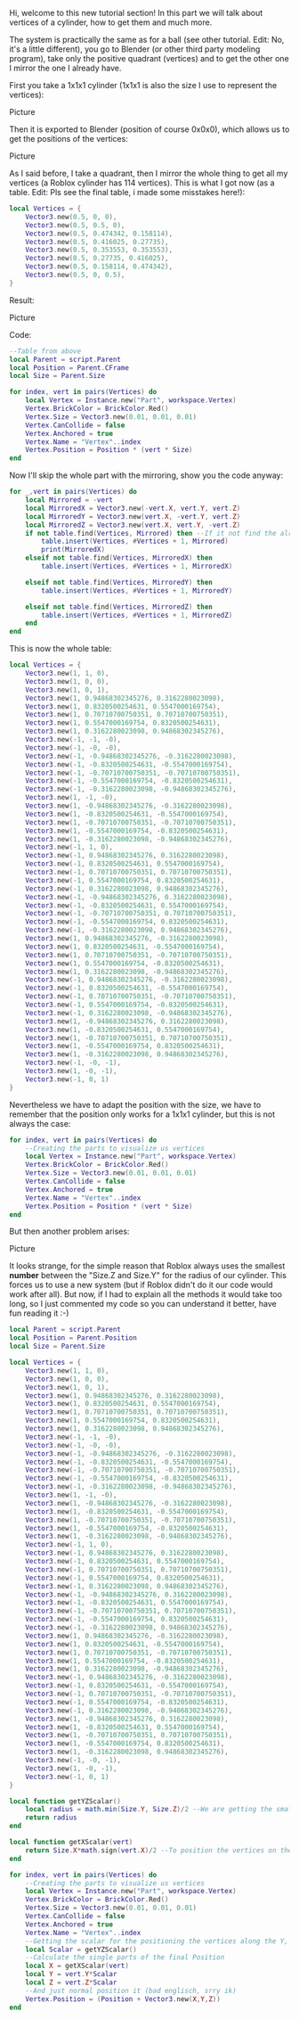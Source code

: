 Hi, welcome to this new tutorial section! In this part we will talk about vertices of a cylinder, how to get them and much more. 

The system is practically the same as for a ball (see other tutorial. Edit: No, it's a little different), you go to Blender (or other third party modeling program), take only the positive quadrant (vertices) and to get the other one I mirror the one I already have.

First you take a 1x1x1 cylinder (1x1x1 is also the size I use to represent the vertices):

Picture

Then it is exported to Blender (position of course 0x0x0), which allows us to get the positions of the vertices:

Picture

As I said before, I take a quadrant, then I mirror the whole thing to get all my vertices (a Roblox cylinder has 114 vertices). This is what I got now (as a table. Edit: Pls see the final table, i made some misstakes here!):

```lua
local Vertices = {
	Vector3.new(0.5, 0, 0),
	Vector3.new(0.5, 0.5, 0),
	Vector3.new(0.5, 0.474342, 0.158114),
	Vector3.new(0.5, 0.416025, 0.27735),
	Vector3.new(0.5, 0.353553, 0.353553),
	Vector3.new(0.5, 0.27735, 0.416025),
	Vector3.new(0.5, 0.158114, 0.474342),
	Vector3.new(0.5, 0, 0.5),
}
```

Result:

Picture

Code:
```lua
--Table from above
local Parent = script.Parent
local Position = Parent.CFrame
local Size = Parent.Size

for index, vert in pairs(Vertices) do
	local Vertex = Instance.new("Part", workspace.Vertex)
	Vertex.BrickColor = BrickColor.Red()
	Vertex.Size = Vector3.new(0.01, 0.01, 0.01)
	Vertex.CanCollide = false
	Vertex.Anchored = true
	Vertex.Name = "Vertex"..index
	Vertex.Position = Position * (vert * Size)
end
```
Now I'll skip the whole part with the mirroring, show you the code anyway:
```lua
for _,vert in pairs(Vertices) do
    local Mirrored = -vert
    local MirroredX = Vector3.new(-vert.X, vert.Y, vert.Z)
    local MirroredY = Vector3.new(vert.X, -vert.Y, vert.Z)
    local MirroredZ = Vector3.new(vert.X, vert.Y, -vert.Z)
    if not table.find(Vertices, Mirrored) then --If it not find the already mirrored vertex, then insert it in the table
        table.insert(Vertices, #Vertices + 1, Mirrored)
		print(MirroredX)
    elseif not table.find(Vertices, MirroredX) then
        table.insert(Vertices, #Vertices + 1, MirroredX)

    elseif not table.find(Vertices, MirroredY) then
        table.insert(Vertices, #Vertices + 1, MirroredY)

    elseif not table.find(Vertices, MirroredZ) then
        table.insert(Vertices, #Vertices + 1, MirroredZ)
    end
end
```

This is now the whole table:
```lua
local Vertices = {
    Vector3.new(1, 1, 0),
    Vector3.new(1, 0, 0),
    Vector3.new(1, 0, 1),
    Vector3.new(1, 0.94868302345276, 0.3162280023098),
    Vector3.new(1, 0.8320500254631, 0.5547000169754),
    Vector3.new(1, 0.70710700750351, 0.70710700750351),
    Vector3.new(1, 0.5547000169754, 0.8320500254631),
    Vector3.new(1, 0.3162280023098, 0.94868302345276),
    Vector3.new(-1, -1, -0),
    Vector3.new(-1, -0, -0),
    Vector3.new(-1, -0.94868302345276, -0.3162280023098),
    Vector3.new(-1, -0.8320500254631, -0.5547000169754),
    Vector3.new(-1, -0.70710700750351, -0.70710700750351),
    Vector3.new(-1, -0.5547000169754, -0.8320500254631),
    Vector3.new(-1, -0.3162280023098, -0.94868302345276),
    Vector3.new(1, -1, -0),
    Vector3.new(1, -0.94868302345276, -0.3162280023098),
    Vector3.new(1, -0.8320500254631, -0.5547000169754),
    Vector3.new(1, -0.70710700750351, -0.70710700750351),
    Vector3.new(1, -0.5547000169754, -0.8320500254631),
    Vector3.new(1, -0.3162280023098, -0.94868302345276),
    Vector3.new(-1, 1, 0),
    Vector3.new(-1, 0.94868302345276, 0.3162280023098),
    Vector3.new(-1, 0.8320500254631, 0.5547000169754),
    Vector3.new(-1, 0.70710700750351, 0.70710700750351),
    Vector3.new(-1, 0.5547000169754, 0.8320500254631),
    Vector3.new(-1, 0.3162280023098, 0.94868302345276),
    Vector3.new(-1, -0.94868302345276, 0.3162280023098),
    Vector3.new(-1, -0.8320500254631, 0.5547000169754),
    Vector3.new(-1, -0.70710700750351, 0.70710700750351),
    Vector3.new(-1, -0.5547000169754, 0.8320500254631),
    Vector3.new(-1, -0.3162280023098, 0.94868302345276),
    Vector3.new(1, 0.94868302345276, -0.3162280023098),
    Vector3.new(1, 0.8320500254631, -0.5547000169754),
    Vector3.new(1, 0.70710700750351, -0.70710700750351),
    Vector3.new(1, 0.5547000169754, -0.8320500254631),
    Vector3.new(1, 0.3162280023098, -0.94868302345276),
    Vector3.new(-1, 0.94868302345276, -0.3162280023098),
    Vector3.new(-1, 0.8320500254631, -0.5547000169754),
    Vector3.new(-1, 0.70710700750351, -0.70710700750351),
    Vector3.new(-1, 0.5547000169754, -0.8320500254631),
    Vector3.new(-1, 0.3162280023098, -0.94868302345276),
    Vector3.new(1, -0.94868302345276, 0.3162280023098),
    Vector3.new(1, -0.8320500254631, 0.5547000169754),
    Vector3.new(1, -0.70710700750351, 0.70710700750351),
    Vector3.new(1, -0.5547000169754, 0.8320500254631),
    Vector3.new(1, -0.3162280023098, 0.94868302345276),
    Vector3.new(-1, -0, -1),
    Vector3.new(1, -0, -1),
    Vector3.new(-1, 0, 1)
}
```

Nevertheless we have to adapt the position with the size, we have to remember that the position only works for a 1x1x1 cylinder, but this is not always the case:
```lua
for index, vert in pairs(Vertices) do
	--Creating the parts to visualize us vertices
	local Vertex = Instance.new("Part", workspace.Vertex)
	Vertex.BrickColor = BrickColor.Red()
	Vertex.Size = Vector3.new(0.01, 0.01, 0.01)
	Vertex.CanCollide = false
	Vertex.Anchored = true
	Vertex.Name = "Vertex"..index
	Vertex.Position = Position * (vert * Size)
end
```
But then another problem arises:

Picture

It looks strange, for the simple reason that Roblox always uses the smallest **number** between the "Size.Z and Size.Y" for the radius of our cylinder. This forces us to use a new system (but if Roblox didn't do it our code would work after all). But now, if I had to explain all the methods it would take too long, so I just commented my code so you can understand it better, have fun reading it :-)
```lua
local Parent = script.Parent
local Position = Parent.Position
local Size = Parent.Size

local Vertices = {
    Vector3.new(1, 1, 0),
    Vector3.new(1, 0, 0),
    Vector3.new(1, 0, 1),
    Vector3.new(1, 0.94868302345276, 0.3162280023098),
    Vector3.new(1, 0.8320500254631, 0.5547000169754),
    Vector3.new(1, 0.70710700750351, 0.70710700750351),
    Vector3.new(1, 0.5547000169754, 0.8320500254631),
    Vector3.new(1, 0.3162280023098, 0.94868302345276),
    Vector3.new(-1, -1, -0),
    Vector3.new(-1, -0, -0),
    Vector3.new(-1, -0.94868302345276, -0.3162280023098),
    Vector3.new(-1, -0.8320500254631, -0.5547000169754),
    Vector3.new(-1, -0.70710700750351, -0.70710700750351),
    Vector3.new(-1, -0.5547000169754, -0.8320500254631),
    Vector3.new(-1, -0.3162280023098, -0.94868302345276),
    Vector3.new(1, -1, -0),
    Vector3.new(1, -0.94868302345276, -0.3162280023098),
    Vector3.new(1, -0.8320500254631, -0.5547000169754),
    Vector3.new(1, -0.70710700750351, -0.70710700750351),
    Vector3.new(1, -0.5547000169754, -0.8320500254631),
    Vector3.new(1, -0.3162280023098, -0.94868302345276),
    Vector3.new(-1, 1, 0),
    Vector3.new(-1, 0.94868302345276, 0.3162280023098),
    Vector3.new(-1, 0.8320500254631, 0.5547000169754),
    Vector3.new(-1, 0.70710700750351, 0.70710700750351),
    Vector3.new(-1, 0.5547000169754, 0.8320500254631),
    Vector3.new(-1, 0.3162280023098, 0.94868302345276),
    Vector3.new(-1, -0.94868302345276, 0.3162280023098),
    Vector3.new(-1, -0.8320500254631, 0.5547000169754),
    Vector3.new(-1, -0.70710700750351, 0.70710700750351),
    Vector3.new(-1, -0.5547000169754, 0.8320500254631),
    Vector3.new(-1, -0.3162280023098, 0.94868302345276),
    Vector3.new(1, 0.94868302345276, -0.3162280023098),
    Vector3.new(1, 0.8320500254631, -0.5547000169754),
    Vector3.new(1, 0.70710700750351, -0.70710700750351),
    Vector3.new(1, 0.5547000169754, -0.8320500254631),
    Vector3.new(1, 0.3162280023098, -0.94868302345276),
    Vector3.new(-1, 0.94868302345276, -0.3162280023098),
    Vector3.new(-1, 0.8320500254631, -0.5547000169754),
    Vector3.new(-1, 0.70710700750351, -0.70710700750351),
    Vector3.new(-1, 0.5547000169754, -0.8320500254631),
    Vector3.new(-1, 0.3162280023098, -0.94868302345276),
    Vector3.new(1, -0.94868302345276, 0.3162280023098),
    Vector3.new(1, -0.8320500254631, 0.5547000169754),
    Vector3.new(1, -0.70710700750351, 0.70710700750351),
    Vector3.new(1, -0.5547000169754, 0.8320500254631),
    Vector3.new(1, -0.3162280023098, 0.94868302345276),
    Vector3.new(-1, -0, -1),
    Vector3.new(1, -0, -1),
    Vector3.new(-1, 0, 1)
}

local function getYZScalar()
	local radius = math.min(Size.Y, Size.Z)/2 --We are getting the smalltest number (as Roblox uses the smalltest number for calculate the radius of us cylinder) then divide the diameter (number = diameter) to get the radius
	return radius
end

local function getXScalar(vert)
	return Size.X*math.sign(vert.X)/2 --To position the vertices on the X axis, it's just the X size of the cylinder. Then use math.sign if the vertex was positive or negative (see on the devhub for more info) and divide it by 2
end

for index, vert in pairs(Vertices) do
	--Creating the parts to visualize us vertices
	local Vertex = Instance.new("Part", workspace.Vertex)
	Vertex.BrickColor = BrickColor.Red()
	Vertex.Size = Vector3.new(0.01, 0.01, 0.01)
	Vertex.CanCollide = false
	Vertex.Anchored = true
	Vertex.Name = "Vertex"..index
	--Getting the scalar for the positioning the vertices along the Y, Z and X axis
	local Scalar = getYZScalar()
	--Calculate the single parts of the final Position
	local X = getXScalar(vert)
	local Y = vert.Y*Scalar
	local Z = vert.Z*Scalar
	--And just normal position it (bad englisch, srry ik)
	Vertex.Position = (Position + Vector3.new(X,Y,Z))
end
```
